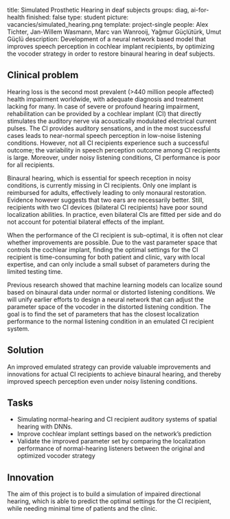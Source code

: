 title: Simulated Prosthetic Hearing in deaf subjects
groups: diag, ai-for-health
finished: false
type: student
picture: vacancies/simulated_hearing.png
template: project-single
people:  Alex Tichter, Jan-Willem Wasmann, Marc van Wanrooij, Yağmur Güçlütürk, Umut Güçlü
description: Development of a neural network based model that improves speech perception in cochlear implant recipients, by optimizing the vocoder strategy in order to restore binaural hearing in deaf subjects.


## Clinical problem
Hearing loss is the second most prevalent (>440 million people affected) health impairment worldwide, with adequate diagnosis and treatment lacking for many. In case of severe or profound hearing impairment, rehabilitation can be provided by a cochlear implant (CI) that directly stimulates the auditory nerve via acoustically modulated electrical current pulses. The CI provides auditory sensations, and in the most successful cases leads to near-normal speech perception in low-noise listening conditions. However, not all CI recipients experience such a successful outcome; the variability in speech perception outcome among CI recipients is large. Moreover, under noisy listening conditions, CI performance is poor for all recipients.

Binaural hearing, which is essential for speech reception in noisy conditions, is currently missing in CI recipients. Only one implant is reimbursed for adults, effectively leading to only monaural restoration. Evidence however suggests that two ears are necessarily better. Still, recipients with two CI devices (bilateral CI recipients) have poor sound localization abilities. In practice, even bilateral CIs are fitted per side and do not account for potential bilateral effects of the implant.

When the performance of the CI recipient is sub-optimal, it is often not clear whether improvements are possible. Due to the vast parameter space that controls the cochlear implant, finding the optimal settings for the CI recipient is time-consuming for both patient and clinic, vary with local expertise, and can only include a small subset of parameters during the limited testing time.

Previous research showed that machine learning models can localize sound based on binaural data under normal or distorted listening conditions. We will unify earlier efforts to design a neural network that can adjust the parameter space of the vocoder in the distorted listening condition. The goal is to find the set of parameters that has the closest localization performance to the normal listening condition in an emulated CI recipient system.

## Solution
An improved emulated strategy can provide valuable improvements and innovations for actual CI recipients to achieve binaural hearing, and thereby improved speech perception even under noisy listening conditions.

## Tasks
- Simulating normal-hearing and CI recipient auditory systems of spatial hearing with DNNs.
- Improve cochlear implant settings based on the network’s prediction
- Validate the improved parameter set by comparing the localization performance of normal-hearing listeners between the original and optimized vocoder strategy

## Innovation
The aim of this project is to build a simulation of impaired directional hearing, which is able to predict the optimal settings for the CI recipient, while needing minimal time of patients and the clinic.
